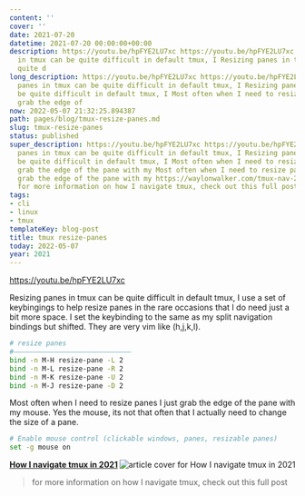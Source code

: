 ```yaml
---
content: ''
cover: ''
date: 2021-07-20
datetime: 2021-07-20 00:00:00+00:00
description: https://youtu.be/hpFYE2LU7xc https://youtu.be/hpFYE2LU7xc Resizing panes
  in tmux can be quite difficult in default tmux, I Resizing panes in tmux can be
  quite d
long_description: https://youtu.be/hpFYE2LU7xc https://youtu.be/hpFYE2LU7xc Resizing
  panes in tmux can be quite difficult in default tmux, I Resizing panes in tmux can
  be quite difficult in default tmux, I Most often when I need to resize panes I just
  grab the edge of
now: 2022-05-07 21:32:25.894387
path: pages/blog/tmux-resize-panes.md
slug: tmux-resize-panes
status: published
super_description: https://youtu.be/hpFYE2LU7xc https://youtu.be/hpFYE2LU7xc Resizing
  panes in tmux can be quite difficult in default tmux, I Resizing panes in tmux can
  be quite difficult in default tmux, I Most often when I need to resize panes I just
  grab the edge of the pane with my Most often when I need to resize panes I just
  grab the edge of the pane with my https://waylonwalker.com/tmux-nav-2021/ https://waylonwalker.com/tmux-nav-2021/
  for more information on how I navigate tmux, check out this full post fo
tags:
- cli
- linux
- tmux
templateKey: blog-post
title: tmux resize-panes
today: 2022-05-07
year: 2021
---
```


https://youtu.be/hpFYE2LU7xc

Resizing panes in tmux can be quite difficult in default tmux, I
use a set of keybingings to help resize panes in the rare occasions
that I do need just a bit more space.  I set the keybinding to the same as my
split navigation bindings but shifted. They are very vim like (h,j,k,l).

``` bash
# resize panes
#―――――――――――――――――――――――――――――
bind -n M-H resize-pane -L 2
bind -n M-L resize-pane -R 2
bind -n M-K resize-pane -U 2
bind -n M-J resize-pane -D 2
```

Most often when I need to resize panes I just grab the edge of the pane with my
mouse.  Yes the mouse, its not that often that I actually need to change the
size of a pane.

``` bash
# Enable mouse control (clickable windows, panes, resizable panes)
set -g mouse on
```


  <div class="onelinelink-wrapper">
      <a class="onelinelink" href="https://waylonwalker.com/tmux-nav-2021/">
          <img style="float: right;" align='right' src="https://images.waylonwalker.com/tmux-nav-2021-og_250x140.png" alt="article cover for 
 How I navigate tmux in 2021
"/>
          <p><strong>
 How I navigate tmux in 2021
</strong></p>
      </a>
  </div>


> for more information on how I navigate tmux, check out this full post